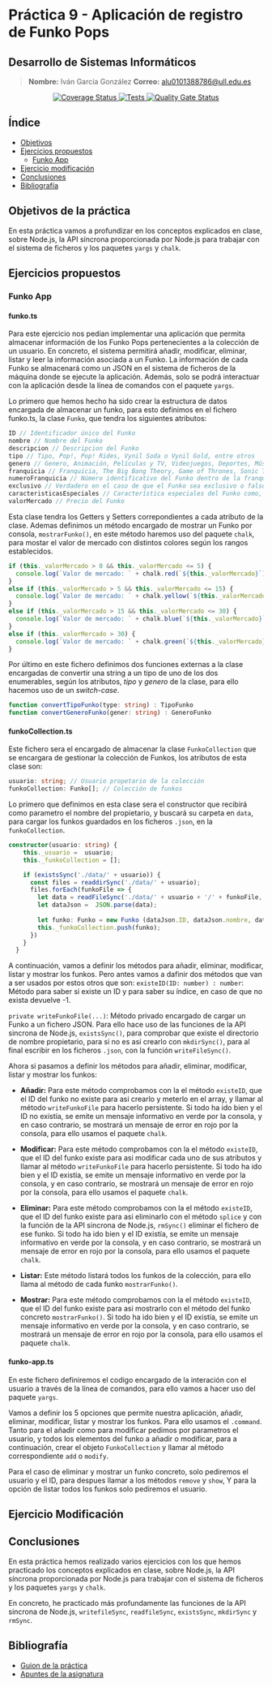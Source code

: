 # Práctica 9 - Aplicación de registro de Funko Pops
## Desarrollo de Sistemas Informáticos
> **Nombre:** Iván García González **Correo:** alu0101388786@ull.edu.es

<p align="center">
  <a href="https://coveralls.io/github/ULL-ESIT-INF-DSI-2223/ull-esit-inf-dsi-22-23-prct09-funko-app-Ivan-Garcia02?branch=main">
    <img alt="Coverage Status" src="https://coveralls.io/repos/github/ULL-ESIT-INF-DSI-2223/ull-esit-inf-dsi-22-23-prct09-funko-app-Ivan-Garcia02/badge.svg?branch=main">
  </a>
  <a href="https://github.com/ULL-ESIT-INF-DSI-2223/ull-esit-inf-dsi-22-23-prct09-funko-app-Ivan-Garcia02/actions/workflows/node.js.yml">
    <img alt="Tests" src="https://github.com/ULL-ESIT-INF-DSI-2223/ull-esit-inf-dsi-22-23-prct09-funko-app-Ivan-Garcia02/actions/workflows/node.js.yml/badge.svg">
  </a>
  <a href="https://sonarcloud.io/summary/new_code?id=ULL-ESIT-INF-DSI-2223_ull-esit-inf-dsi-22-23-prct09-funko-app-Ivan-Garcia02">
    <img alt="Quality Gate Status" src="https://sonarcloud.io/api/project_badges/measure?project=ULL-ESIT-INF-DSI-2223_ull-esit-inf-dsi-22-23-prct09-funko-app-Ivan-Garcia02&metric=alert_status">
  </a>
</p>

## Índice
- [Objetivos](#objetivos-de-la-práctica)
- [Ejercicios propuestos](#ejercicios-propuestos)
  - [Funko App](#funko-app)
- [Ejercicio modificación](#ejercicio-modificación)
- [Conclusiones](#conclusiones)
- [Bibliografía](#bibliografía)

## Objetivos de la práctica
En esta práctica vamos a profundizar en los conceptos explicados en clase, sobre Node.js, la API síncrona proporcionada por Node.js para trabajar con el sistema de ficheros y los paquetes `yargs` y `chalk`.

## Ejercicios propuestos
### Funko App
#### funko.ts
Para este ejercicio nos pedian implementar una aplicación que permita almacenar información de los Funko Pops pertenecientes a la colección de un usuario. En concreto, el sistema permitirá añadir, modificar, eliminar, listar y leer la información asociada a un Funko. La información de cada Funko se almacenará como un JSON en el sistema de ficheros de la máquina donde se ejecute la aplicación. Además, solo se podrá interactuar con la aplicación desde la línea de comandos con el paquete `yargs`.

Lo primero que hemos hecho ha sido crear la estructura de datos encargada de almacenar un funko, para esto definimos en el fichero funko.ts, la clase `Funko`, que tendra los siguientes atributos:
```typescript
ID // Identificador único del Funko
nombre // Nombre del Funko
descripcion // Descripcion del Funko
tipo // Tipo, Pop!, Pop! Rides, Vynil Soda o Vynil Gold, entre otros
genero // Genero, Animación, Películas y TV, Videojuegos, Deportes, Música o Ánime, entre otras
franquicia // Franquicia, The Big Bang Theory, Game of Thrones, Sonic The Hedgehog o Marvel: Guardians of the Galaxy, entre otras.
numeroFranquicia // Número identificativo del Funko dentro de la franquicia correspondiente
exclusivo // Verdadero en el caso de que el Funko sea exclusivo o falso en caso contrario
caracteristicasEspeciales // Característica especiales del Funko como, por ejemplo, si brilla en la oscuridad o si su cabeza balancea
valorMercado // Precio del Funko
```

Esta clase tendra los Getters y Setters correpondientes a cada atributo de la clase. Ademas definimos un método encargado de mostrar un Funko por consola, `mostrarFunko()`, en este método haremos uso del paquete `chalk`, para mostar el valor de mercado con distintos colores según los rangos establecidos.
```typescript
if (this._valorMercado > 0 && this._valorMercado <= 5) {
  console.log(`Valor de mercado: ` + chalk.red(`${this._valorMercado}`));
}
else if (this._valorMercado > 5 && this._valorMercado <= 15) {
  console.log(`Valor de mercado: ` + chalk.yellow(`${this._valorMercado}`));
}
else if (this._valorMercado > 15 && this._valorMercado <= 30) {
  console.log(`Valor de mercado: ` + chalk.blue(`${this._valorMercado}`));
}
else if (this._valorMercado > 30) {
  console.log(`Valor de mercado: ` + chalk.green(`${this._valorMercado}`));
}
```

Por último en este fichero definimos dos funciones externas a la clase encargadas de convertir una string a un tipo de uno de los dos enumerables, según los atributos, *tipo* y *genero* de la clase, para ello hacemos uso de un *switch-case*.
```typescript
function convertTipoFunko(type: string) : TipoFunko
function convertGeneroFunko(gener: string) : GeneroFunko
```

#### funkoCollection.ts
Este fichero sera el encargado de almacenar la clase `FunkoCollection` que se encargara de gestionar la colección de Funkos, los atributos de esta clase son:
```typescript
usuario: string; // Usuario propetario de la colección
funkoCollection: Funko[]; // Colección de funkos
```

Lo primero que definimos en esta clase sera el constructor que recibirá como parametro el nombre del propietario, y buscará su carpeta en `data`, para cargar los funkos guardados en los ficheros `.json`, en la `funkoCollection`.
```typescript
constructor(usuario: string) {
    this._usuario =  usuario;
    this._funkoCollection = [];

    if (existsSync('./data/' + usuario)) {
      const files = readdirSync('./data/' + usuario);
      files.forEach(funkoFile => {
        let data = readFileSync('./data/' + usuario + '/' + funkoFile, 'utf8');
        let dataJson =  JSON.parse(data);
        
        let funko: Funko = new Funko (dataJson.ID, dataJson.nombre, dataJson.descripcion, dataJson.tipo, dataJson.genero, dataJson.franquicia, dataJson.numeroFranquicia, dataJson.exclusivo, dataJson.caractericticasEspeciales, dataJson.valorMercado);
        this._funkoCollection.push(funko);
      })
    }
  }
```

A continuación, vamos a definir los métodos para añadir, eliminar, modificar, listar y mostrar los funkos. Pero antes vamos a dafinir dos métodos que van a ser usados por estos otros que son:
`existeID(ID: number) : number`: Método para saber si existe un ID y para saber su índice, en caso de que no exista devuelve -1.

`private writeFunkoFile(...)`: Método privado encargado de cargar un Funko a un fichero JSON. Para ello hace uso de las funciones de la API sincrona de Node.js, `existsSync()`, para comprobar que existe el directorio de nombre propietario, para si no es así crearlo con `mkdirSync()`, para al final escribir en los ficheros `.json`, con la función `writeFileSync()`.

Ahora si pasamos a definir los métodos para añadir, eliminar, modificar, listar y mostrar los funkos:
- **Añadir:** Para este método comprobamos con la el método `existeID`, que el ID del funko no existe para asi crearlo y meterlo en el array, y llamar al método `writeFunkoFile` para hacerlo persistente. Si todo ha ido bien y el ID no existía, se emite un mensaje informativo en verde por la consola, y en caso contrario, se mostrará un mensaje de error en rojo por la consola, para ello usamos el paquete `chalk`.

- **Modificar:** Para este método comprobamos con la el método `existeID`, que el ID del funko existe para asi modificar cada uno de sus atributos y llamar al método `writeFunkoFile` para hacerlo persistente. Si todo ha ido bien y el ID existía, se emite un mensaje informativo en verde por la consola, y en caso contrario, se mostrará un mensaje de error en rojo por la consola, para ello usamos el paquete `chalk`.

- **Eliminar:** Para este método comprobamos con la el método `existeID`, que el ID del funko existe para asi eliminarlo con el método `splice` y con la función de la API sincrona de Node.js, `rmSync()` eliminar el fichero de ese funko. Si todo ha ido bien y el ID existía, se emite un mensaje informativo en verde por la consola, y en caso contrario, se mostrará un mensaje de error en rojo por la consola, para ello usamos el paquete `chalk`.

- **Listar:** Este método listará todos los funkos de la colección, para ello llama al método de cada funko `mostrarFunko()`.

- **Mostrar:** Para este método comprobamos con la el método `existeID`, que el ID del funko existe para asi mostrarlo con el método del funko concreto `mostrarFunko()`. Si todo ha ido bien y el ID existía, se emite un mensaje informativo en verde por la consola, y en caso contrario, se mostrará un mensaje de error en rojo por la consola, para ello usamos el paquete `chalk`.

#### funko-app.ts
En este fichero definiremos el codigo encargado de la interación con el usuario a través de la línea de comandos, para ello vamos a hacer uso del paquete `yargs`.

Vamos a definir los 5 opciones que permite nuestra aplicación, añadir, eliminar, modificar, listar y mostrar los funkos. Para ello usamos el `.command`. Tanto para el añadir como para modificar pedimos por parametros el usuario, y todos los elementos del funko a añadir o modificar, para a continuación, crear el objeto `FunkoCollection` y llamar al método correspondiente `add` o `modify`.

Para el caso de eliminar y mostrar un funko concreto, solo pediremos el usuario y el ID, para despues llamar a los métodos `remove` y `show`, Y para la opción de listar todos los funkos solo pediremos el usuario.


## Ejercicio Modificación




## Conclusiones
En esta práctica hemos realizado varios ejercicios con los que hemos practicado los conceptos explicados en clase, sobre Node.js, la API síncrona proporcionada por Node.js para trabajar con el sistema de ficheros y los paquetes `yargs` y `chalk`.

En concreto, he practicado más profundamente las funciones de la API sincrona de Node.js, `writefileSync`, `readfileSync`, `existsSync`, `mkdirSync` y `rmSync`.

## Bibliografía
- [Guion de la práctica](https://ull-esit-inf-dsi-2223.github.io/prct09-filesystem-funko-app/)
- [Apuntes de la asignatura](https://ull-esit-inf-dsi-2223.github.io/nodejs-theory/)